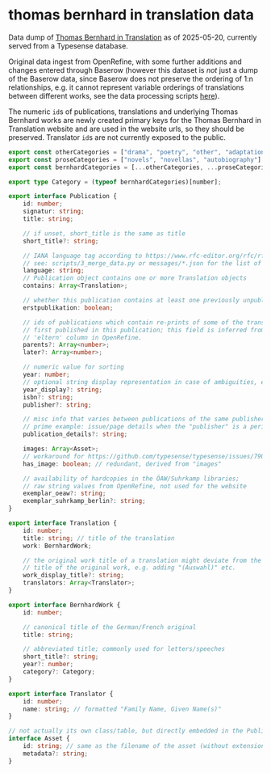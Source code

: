 # thomas bernhard in translation data

Data dump of [Thomas Bernhard in Translation](https://thomas-bernhard-translation.acdh.oeaw.ac.at/en/search) as of 2025-05-20, currently served from a Typesense database.

Original data ingest from OpenRefine, with some further additions and changes entered through Baserow (however this dataset is *not* just a dump of the Baserow data, since Baserow does not preserve the ordering of 1:n relationships, e.g. it cannot represent variable orderings of translations between different works, see the data processing scripts [here](https://github.com/acdh-oeaw/thomas-bernhard-in-translation/tree/develop/scripts)).

The numeric `id`s of publications, translations and underlying Thomas Bernhard works are newly created primary keys for the Thomas Bernhard in Translation website and are used in the website urls, so they should be preserved. Translator `id`s are not currently exposed to the public.

```typescript
export const otherCategories = ["drama", "poetry", "other", "adaptations"] as const;
export const proseCategories = ["novels", "novellas", "autobiography"] as const;
export const bernhardCategories = [...otherCategories, ...proseCategories] as const;

export type Category = (typeof bernhardCategories)[number];

export interface Publication {
	id: number;
	signatur: string;
	title: string;

	// if unset, short_title is the same as title
	short_title?: string;

	// IANA language tag according to https://www.rfc-editor.org/rfc/rfc5646.html
	// see: scripts/3_merge_data.py or messages/*.json for the list of codes used
	language: string;
	// Publication object contains one or more Translation objects
	contains: Array<Translation>;

	// whether this publication contains at least one previously unpublished translation
	erstpublikation: boolean;

	// ids of publications which contain re-prints of some of the translations
	// first published in this publication; this field is inferred from the
	// 'eltern' column in OpenRefine.
	parents?: Array<number>;
	later?: Array<number>;

	// numeric value for sorting
	year: number;
	// optional string display representation in case of ambiguities, e.g. "1984/85", "1989?"
	year_display?: string;
	isbn?: string;
	publisher?: string;

	// misc info that varies between publications of the same publisher
	// prime example: issue/page details when the "publisher" is a periodical/magazine
	publication_details?: string;

	images: Array<Asset>;
	// workaround for https://github.com/typesense/typesense/issues/790
	has_image: boolean; // redundant, derived from "images"

	// availability of hardcopies in the ÖAW/Suhrkamp libraries;
	// raw string values from OpenRefine, not used for the website
	exemplar_oeaw?: string;
	exemplar_suhrkamp_berlin?: string;
}

export interface Translation {
	id: number;
	title: string; // title of the translation
	work: BernhardWork;

	// the original work title of a translation might deviate from the canonical
	// title of the original work, e.g. adding "(Auswahl)" etc.
	work_display_title?: string;
	translators: Array<Translator>;
}

export interface BernhardWork {
	id: number;

	// canonical title of the German/French original
	title: string;

	// abbreviated title; commonly used for letters/speeches
	short_title?: string;
	year?: number;
	category?: Category;
}

export interface Translator {
	id: number;
	name: string; // formatted "Family Name, Given Name(s)"
}

// not actually its own class/table, but directly embedded in the Publication object
interface Asset {
	id: string; // same as the filename of the asset (without extension, which is .jpg)
	metadata?: string;
}
```
